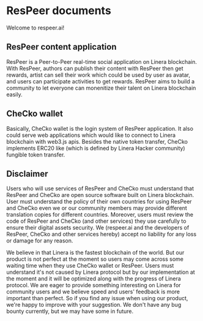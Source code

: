 # ResPeer documents

Welcome to respeer.ai!

## ResPeer content application

ResPeer is a Peer-to-Peer real-time social application on Linera blockchain. With ResPeer, authors can publish their content with ResPeer then get rewards, artist can sell their work which could be used by user as avatar, and users can participate activities to get rewards. ResPeer aims to build a community to let everyone can monenitize their talent on Linera blockchain easily.

## CheCko wallet

Basically, CheCko wallet is the login system of ResPeer application. It also could serve web applications which would like to connect to Linera blockchain with web3.js apis. Besides the native token transfer, CheCko implements ERC20 like (which is defined by Linera Hacker community) fungible token transfer.

## Disclaimer

Users who will use services of ResPeer and CheCko must understand that ResPeer and CheCko are open source software built on Linera blockchain. User must understand the policy of their own countries for using ResPeer and CheCko even we or our community members may provide different translation copies for different countries. Moreover, users must review the code of ResPeer and CheCko (and other services) they use carefully to ensure their digital assets security. We (respeer.ai and the developers of ResPeer, CheCko and other services hereby) accept no liability for any loss or damage for any reason.

We believe in that Linera is the fastest blockchain of the world. But our product is not perfect at the moment so users may come across some waiting time when they use CheCko wallet or ResPeer. Users must understand it's not caused by Linera protocol but by our implementation at the moment and it will be optimized along with the progress of Linera protocol. We are eager to provide something interesting on Linera for community users and we believe speed and users' feedback is more important than perfect. So if you find any issue when using our product, we're happy to improve with your suggestion. We don't have any bug bounty currently, but we may have some in future.
